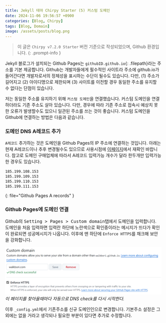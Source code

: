 ```yaml
---
title: Jekyll 테마 Chirpy Starter (5) 커스텀 도메인
date: 2024-11-06 19:56:57 +0900
categories: [Blog, Chirpy]
tags: [Blog, Domain] 
image: /assets/posts/blog.png
---
```


> 이 글은 `Chirpy v7.2.0 Starter` 버전 기준으로 작성되었으며, Github 환경입니다.
{: .prompt-info }

Jekyll 블로그가 설치되는 Github Pages는 `githubID.github.io`{: .filepath}라는 주소를 기본 제공합니다. Github는 개발자들에게 필수적인 사이트라 주소에 github.io가 들어간다면 개발자로서의 정체성을 표시하는 수단이 될수도 있습니다. 다만, (1) 주소가 길어지고 (2) 아이디명으로 제한되며 (3) 사이트를 이전할 경우 동일한 주소를 유지할 수 없다는 단점이 있습니다.

저는 동일한 주소를 유지하기 위해 `커스텀 도메인`을 연결했습니다. 커스텀 도메인을 연결하더라도 기존 주소도 살아 있습니다. 다만, 경우에 따라 기존 주소로 접속시 예상치 못한 오류가 발생할수도 있으니 일관된 주소를 쓰는 것이 좋습니다. 커스텀 도메인을 Github에 연결하는 방법은 다음과 같습니다.

### 도메인 DNS A레코드 추가  

`A레코드` 추가하는 것은 도메인을 Github Pages의 IP 주소에 연결하는 것입니다. 아래는 현재 A레코드이나 추후 변경될수도 있으므로 사용시점에 [이페이지](https://docs.github.com/en/pages/configuring-a-custom-domain-for-your-github-pages-site/managing-a-custom-domain-for-your-github-pages-site)에서 재확인 바랍니다. 참고로 도메인 구매업체에 따라서 A레코드 입력가능 개수가 달라 한두개만 입력가능한 경우도 있습니다.

```
185.199.108.153
185.199.109.153
185.199.110.153
185.199.111.153
```
{: file="Github Pages A records" }

### Github Pages에 도메인 연결

Github의 <kbd>Setting > Pages > Custom domain</kbd>탭에서 도메인을 입력합니다. 도메인을 처음 입력하면 입력란 하단에 노란색으로 확인중이라는 메시지가 뜨다가 확인이 완료되면 성공메시지가 나옵니다. 이후에 맨 하단에 `Enforce HTTPS`를 채크해 보안을 강화합니다.

![alt text](/assets/posts/2024/11/github.png)
_이 페이지를 찾아올때마다 자동으로 DNS check를 다시 시작한다._

이후 `_config.yml`에서 기존주소를 신규 도메인인으로 변경합니다. 기본주소 설정은 그 외에는 없을 거라고 생각되나 필요한 부분이 있다면 추가로 수정합니다.